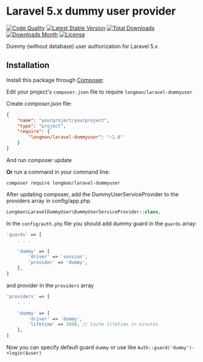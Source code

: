 # Laravel 5.x dummy user provider

[![Code Quality](https://img.shields.io/scrutinizer/g/akalongman/laravel-dummyuser.svg?style=flat-square)](https://scrutinizer-ci.com/g/akalongman/laravel-dummyuser/?branch=master)
[![Latest Stable Version](https://img.shields.io/github/tag/akalongman/laravel-dummyuser.svg?style=flat-square)](https://github.com/akalongman/laravel-dummyuser/tags)
[![Total Downloads](https://img.shields.io/packagist/dt/Longman/laravel-dummyuser.svg)](https://packagist.org/packages/longman/laravel-dummyuser)
[![Downloads Month](https://img.shields.io/packagist/dm/Longman/laravel-dummyuser.svg)](https://packagist.org/packages/longman/laravel-dummyuser)
[![License](https://img.shields.io/badge/license-MIT-brightgreen.svg?style=flat-square)](LICENSE.md)

Dummy (without database) user authorization for Laravel 5.x

## Installation

Install this package through [Composer](https://getcomposer.org/).

Edit your project's `composer.json` file to require `longman/laravel-dummyuser`

Create *composer.json* file:
```json
{
    "name": "yourproject/yourproject",
    "type": "project",
    "require": {
        "longman/laravel-dummyuser": "~1.0"
    }
}
```
And run composer update

**Or** run a command in your command line:

    composer require longman/laravel-dummyuser


After updating composer, add the DummyUserServiceProvider to the providers array in config/app.php

```php
Longman\LaravelDummyUser\DummyUserServiceProvider::class,
```

In the `config/auth.php` file you should add dummy guard in the `guards` array:

```php
'guards' => [
    . . .

    'dummy' => [
        'driver' => 'session',
        'provider' => 'dummy',
    ],
]
```

and provider in the `providers` array

```php
'providers' => [
    . . .

    'dummy' => [
        'driver' => 'dummy',
        'lifetime' => 3600, // Cache lifetime in minutes
    ],
]
```

Now you can specify default guard `dummy` or use like `Auth::guard('dummy')->login($user)`

